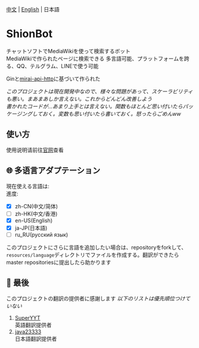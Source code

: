 [中文](https://github.com/nyancatda/ShionBot) | [English](README-en-US.md) | 日本語
# ShionBot
チャットソフトでMediaWikiを使って検索するボット  
MediaWikiで作られたページに検索できる 多言語可能、プラットフォームを跨る、QQ、テルグラム、LINEで使う可能

Ginと[mirai-api-http](https://github.com/project-mirai/mirai-api-http)に基づいて作られた

*このプロジェクトは現在開発中なので、様々な問題があって、スケーラビリティも悪い。まあまあしか言えない。これからどんどん改善しよう*  
*書かれたコードが…あまり上手とは言えない。関数もほとんど思い付いたらパッケージングしておく。変数も思い付いたら書いておく。怒ったらごめんww*

## 使い方
使用说明请前往[官网](https://shionbot.xyz/)查看

## 🌐 多语言アダプテーション
現在使える言語は:  
進度:  
- [x] zh-CN(中文/简体)
- [ ] zh-HK(中文/香港)
- [x] en-US(English)
- [x] ja-JP(日本語)
- [ ] ru_RU(русский язык)

このプロジェクトにさらに言語を追加したい場合は、repositoryをforkして、`resources/language`ディレクトリでファイルを作成する。翻訳ができたらmaster repositoriesに提出したら助かります

## 🎐 最後
このプロジェクトの翻訳の提供者に感謝します
*以下のリストは優先順位つけていない*
1. [SuperYYT](https://github.com/SuperYYT)  
  英語翻訳提供者
2. [java23333](https://github.com/java23333)  
  日本語翻訳提供者
